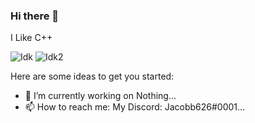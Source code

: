 ### Hi there 👋

I Like C++

![Idk](https://github-readme-stats.vercel.app/api?username=Jacobb626&count_private=true&show_icons=true&theme=tokyonight)
![Idk2](https://github-readme-stats.vercel.app/api/top-langs/?username=Jacobb626&theme=tokyonight)

Here are some ideas to get you started:

- 🔭 I’m currently working on Nothing...
- 📫 How to reach me: My Discord: Jacobb626#0001...

